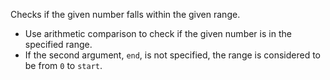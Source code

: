 Checks if the given number falls within the given range.

- Use arithmetic comparison to check if the given number is in the specified range.
- If the second argument, `end`, is not specified, the range is considered to be from `0` to `start`.